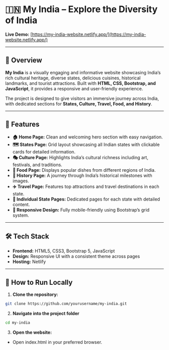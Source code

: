 # 🇮🇳 My India – Explore the Diversity of India

**Live Demo:** [https://my-india-website.netlify.app/](https://my-india-website.netlify.app/)

---

## 📌 Overview
**My India** is a visually engaging and informative website showcasing India’s rich cultural heritage, diverse states, delicious cuisines, historical landmarks, and tourist attractions. Built with **HTML, CSS, Bootstrap, and JavaScript**, it provides a responsive and user-friendly experience.

The project is designed to give visitors an immersive journey across India, with dedicated sections for **States, Culture, Travel, Food, and History**.

---

## 🎯 Features

- **🏠 Home Page:** Clean and welcoming hero section with easy navigation.  
- **🗺️ States Page:** Grid layout showcasing all Indian states with clickable cards for detailed information.  
- **🎭 Culture Page:** Highlights India’s cultural richness including art, festivals, and traditions.
- **🍛 Food Page:** Displays popular dishes from different regions of India.
- **📜 History Page:** A journey through India’s historical milestones with images. 
- **✈️ Travel Page:** Features top attractions and travel destinations in each state.  
- **📄 Individual State Pages:** Dedicated pages for each state with detailed content.  
- **📱 Responsive Design:** Fully mobile-friendly using Bootstrap’s grid system.  

---

## 🛠️ Tech Stack

- **Frontend:** HTML5, CSS3, Bootstrap 5, JavaScript  
- **Design:** Responsive UI with a consistent theme across pages  
- **Hosting:** Netlify  

---

## 🚀 How to Run Locally

1. **Clone the repository:**
```bash
git clone https://github.com/yourusername/my-india.git
```

2. **Navigate into the project folder**
```bash
cd my-india
```

3. **Open the website:**
- Open index.html in your preferred browser.



